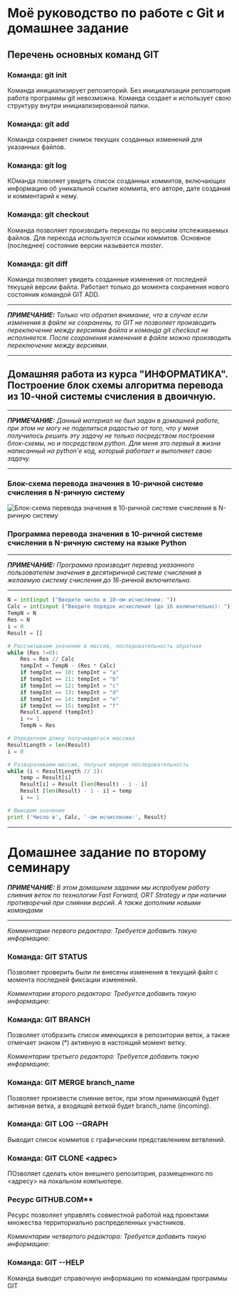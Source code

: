 # Моё руководство по работе с Git и домашнее задание

## Перечень основных команд GIT

### Команда: **git init**
Команда инициализирует репозиторий. Без инициализации репозитория работа программы git невозможна. Команда создает и использует свою структуру внутри инициализированной папки.

### Команда: **git add**
Команда сохраняет снимок текущих созданных изменений для указанных файлов.

### Команда: **git log**
КОманда поволяет увидеть список созданных коммитов, включающих информацию об уникальной ссылке коммита, его авторе, дате создания и комментарий к нему.

### Команда: **git checkout**
Команда позволяет производить переходы по версиям отслеживаемых файлов. Для перехода используются ссылки коммитов. Основное (последнее) состояние версии называется *master*.

### Команда: **git diff**
Команда позволяет увидеть созданные изменения от последней текущей версии файла. Работает только до момента сохранения нового состояния командой GIT ADD.

---
*__ПРИМЕЧАНИЕ:__ Только что обратил внимание, что в случае если изменения в файле не сохранены, то GIT не позволяет производить переключение между версиями файла и команда *git checkout* не исполняется. После сохранения изменения в файле можно производить переключение между версиями.*

---



## Домашняя работа из курса "ИНФОРМАТИКА". Построение блок схемы алгоритма перевода из 10-чной системы счисления в двоичную.

---
*__ПРИМЕЧАНИЕ:__ Данный материал не был задан в домашней работе, при этом не могу не поделиться радостью от того, что у меня получилось решить эту задачу не только посредством построения блок-схемы, но и посредством python. Для меня это первый в жизни написанный на python'е код, который работает и выполняет свою задачу.*

---

### Блок-схема перевода значения в 10-ричной системе счисления в N-ричную систему

![Блок-схема перевода значения в 10-ричной системе счисления в N-ричную систему](https://thumb.cloud.mail.ru/weblink/thumb/xw1/BBFm/HR1izp7gg)

### Программа перевода значения в 10-ричной системе счисления в N-ричную систему на языке Python
---
*__ПРИМЕЧАНИЕ:__ Программа производит перевод указанного пользователем значения в десятиричной системе счисления в желаемую систему счисления до 16-ричной включительно.*

---
```python
N = int(input ("Введите число в 10-ом исчислении: "))
Calc = int(input ("Введите порядок исчисления (до 16 включительно): "))
TempN = N
Res = N
i = 0
Result = []

# Рассчитываем значение в массив, последовательность обратная
while (Res !=0):
    Res = Res // Calc
    tempInt = TempN - (Res * Calc)
    if tempInt == 10: tempInt = "a"
    if tempInt == 11: tempInt = "b"
    if tempInt == 12: tempInt = "c"
    if tempInt == 13: tempInt = "d"
    if tempInt == 14: tempInt = "e"
    if tempInt == 15: tempInt = "f"
    Result.append (tempInt)
    i += 1
    TempN = Res

# Определяем длину получившегося массива     
ResultLength = len(Result)
i = 0

# Разворачиваем массив, получая верную последовательность
while (i < ResultLength // 2):
    temp = Result[i]
    Result[i] = Result [len(Result) - 1 - i]
    Result [len(Result) - 1 - i] = temp
    i += 1

# Выводим значение
print ('Число в', Calc, '-ом исчислении:', Result)
```

---
# Домашнее задание по второму семинару

*__ПРИМЕЧАНИЕ:__ В этом домашнем задании мы испробуем работу слияния веток по технологии Fast Forward, ORT Strategy и при наличии противоречий при слиянии версий. А также дополним новыми командами*

---
*Комментарии первого редактора: Требуется добавить такую информацию:*

### Команда: **GIT STATUS**
Позволяет проверить были ли внесены изменения в текущий файл с момента последней фиксации изменений.

*Комментарии второго редактора: Требуется добавить такую информацию:*

### Команда: **GIT BRANCH**
Позволяет отобразить список имеющихся в репозитории веток, а также отмечает знаком (*) активную в настоящий момент ветку.

*Комментарии третьего редактора: Требуется добавить такую информацию:*

### Команда: **GIT MERGE branch_name**
Позволяет произвести слияние веток, при этом принимающей будет активная ветка, а входящей веткой будет branch_name (incoming).

### Команда: **GIT LOG --GRAPH**
Выводит список коммитов с графическим представлением ветвлений.

### Команда: **GIT CLONE <адрес>**
ПОзволяет сделать клон внешнего репозитория, размещенного по <адресу> на локальном компьютере.

### Ресурс GITHUB.COM**
Ресурс позволяет управлять совместной работой над проектами множества территориально распределенных участников.

*Комментарии четвертого редактора: Требуется добавить такую информацию:*

### Команда: **GIT --HELP**
Команда выводит справочную информацию по коммандам программы GIT